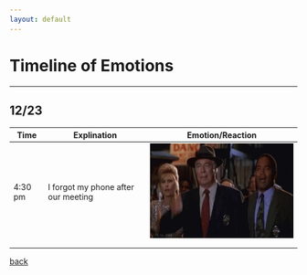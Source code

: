 ```yaml
---
layout: default
---
```


# Timeline of Emotions

---

## 12/23

| Time    | Explination                         | Emotion/Reaction                      |
|---------|-------------------------------------|---------------------------------------|
| 4:30 pm | I forgot my phone after our meeting | ![FacePalm](/assets/img/facepalm.gif) |
|         |                                     |                                       |
|         |                                     |                                       |

[back](./)
